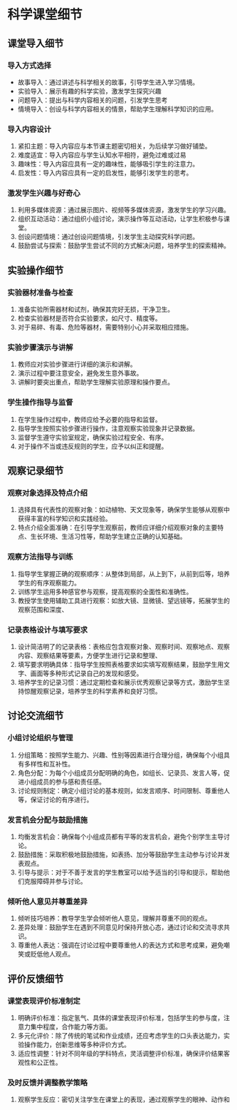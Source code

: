 # 科学课堂细节

## 课堂导入细节

### 导入方式选择

+ 故事导入：通过讲述与科学相关的故事，引导学生进入学习情境。
+ 实验导入：展示有趣的科学实验，激发学生探究兴趣
+ 问题导入：提出与科学内容相关的问题，引发学生思考
+ 情境导入：创设与科学内容相关的情景，帮助学生理解科学知识的应用。

### 导入内容设计

1. 紧扣主题：导入内容应与本节课主题密切相关，为后续学习做好铺垫。
2. 难度适宜：导入内容应与学生认知水平相符，避免过难或过易
3. 趣味性：导入内容应具有一定的趣味性，能够吸引学生的注意力。
4. 启发性：导入内容应具有一定的启发性，能够引发学生的思考。

### 激发学生兴趣与好奇心

1. 利用多媒体资源：通过展示图片、视频等多媒体资源，激发学生的学习兴趣。
2. 组织互动活动：通过组织小组讨论，演示操作等互动活动，让学生积极参与课堂。
3. 创设问题情境：通过创设问题情境，引发学生主动探究科学问题。
4. 鼓励尝试与探索：鼓励学生尝试不同的方式解决问题，培养学生的探索精神。

## 实验操作细节

### 实验器材准备与检查

1. 准备实验所需器材和试剂，确保其完好无损，干净卫生。
2. 检查实验器材是否符合实验要求，如尺寸、精度等。
3. 对于易碎、有毒、危险等器材，需要特别小心并采取相应措施。

### 实验步骤演示与讲解

1. 教师应对实验步骤进行详细的演示和讲解。
2. 演示过程中要注意安全，避免发生意外事故。
3. 讲解时要突出重点，帮助学生理解实验原理和操作要点。

### 学生操作指导与监督

1. 在学生操作过程中，教师应给予必要的指导和监督。
2. 指导学生按照实验步骤进行操作，注意观察实验现象并记录数据。
3. 监督学生遵守实验室规定，确保实验过程安全、有序。
4. 对于操作不当或违反规则的学生，应予以纠正和提醒。

## 观察记录细节

### 观察对象选择及特点介绍

1. 选择具有代表性的观察对象：如动植物、天文现象等，确保学生能够从观察中获得丰富的科学知识和实践经验。
2. 特点介绍全面准确：在引导学生观察前，教师应详细介绍观察对象的主要特点、生长环境、生活习性等，帮助学生建立正确的认知基础。

### 观察方法指导与训练

1. 指导学生掌握正确的观察顺序：从整体到局部，从上到下，从前到后等，培养学生的有序观察能力。
2. 训练学生运用多种感官参与观察，提高观察的全面性和准确性。
3. 教授学生使用辅助工具进行观察：如放大镜、显微镜、望远镜等，拓展学生的观察范围和深度、

### 记录表格设计与填写要求

1. 设计简洁明了的记录表格：表格应包含观察对象、观察时间、观察地点、观察内容、观察结果等要素，方便学生进行记录和整理、
2. 填写要求明确具体：指导学生按照表格要求如实填写观察结果，鼓励学生用文字、画面等多种形式记录自己的发现和感受。
3. 培养学生的记录习惯：通过定期检查和展示优秀观察记录等方式，激励学生坚持惊醒观察记录，培养学生的科学素养和良好习惯。

## 讨论交流细节

### 小组讨论组织与管理

1. 分组策略：按照学生能力、兴趣、性别等因素进行合理分组，确保每个小组具有多样性和互补性。
2. 角色分配：为每个小组成员分配明确的角色，如组长、记录员、发言人等，促进小组成员的参与感和责任感。
3. 讨论规则制定：确定小组讨论的基本规则，如发言顺序、时间限制、尊重他人等，保证讨论的有序进行。

### 发言机会分配与鼓励措施

1. 均衡发言机会：确保每个小组成员都有平等的发言机会，避免个别学生主导讨论。
2. 鼓励措施：采取积极地鼓励措施，如表扬、加分等鼓励学生主动参与讨论并发表观点。
3. 引导与提示：对于不善于发言的学生教室可以给予适当的引导和提示，帮助他们克服障碍并参与讨论。

### 倾听他人意见并尊重差异

1. 倾听技巧培养：教导学生学会倾听他人意见，理解并尊重不同的观点。
2. 差异处理：鼓励学生在遇到不同意见时保持开放心态，通过讨论和交流寻求共识。
3. 尊重他人表达：强调在讨论过程中要尊重他人的表达方式和思考成果，避免嘲笑或贬低他人观点。

## 评价反馈细节

### 课堂表现评价标准制定

1. 明确评价标准：指定氢气、具体的课堂表现评价标准，包括学生的参与度，注意力集中程度，合作能力等方面。
2. 多元化评价：除了传统的笔试和作业成绩，还应考虑学生的口头表达能力，实验操作能力，创新思维等多种评价方式。
3. 适应性调整：针对不同年级的学科特点，灵活调整评价标准，确保评价结果客观性和公正性。

### 及时反馈并调整教学策略

1. 观察学生反应：密切关注学生在课堂上的表现，通过观察学生的眼神、动作和
